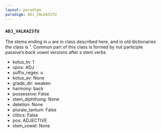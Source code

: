 ```yaml
---
layout: paradigm
paradigm: ADJ_VALKAISTU
---
```

### ` ADJ_VALKAISTU `

The stems ending in u are in class described here, and in old dictionaries the class is ¹. Common part of this class is formed by nut participle passive’s _back_ vowel versions after s stem verbs
* kotus_tn: 1
* upos: ADJ
* suffix_regex: u
* kotus_av: None
* grade_dir: weaken
* harmony: back
* possessive: False
* stem_diphthong: None
* deletion: None
* plurale_tantum: False
* clitics: False
* pos: ADJECTIVE
* stem_vowel: None
